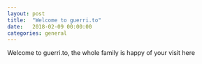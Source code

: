 ```yaml
---
layout: post
title:  "Welcome to guerri.to"
date:   2018-02-09 00:00:00
categories: general
---
```

Welcome to guerri.to, the whole family is happy of your visit here
